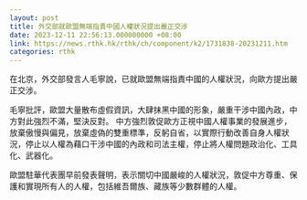 ```yaml
---
layout: post
title: 外交部就歐盟無端指責中國人權狀況提出嚴正交涉
date: 2023-12-11 22:56:13.000000000 +08:00
link: https://news.rthk.hk/rthk/ch/component/k2/1731838-20231211.htm
categories: rthk
---
```


在北京，外交部發言人毛寧說，已就歐盟無端指責中國的人權狀況，向歐方提出嚴正交涉。

毛寧批評，歐盟大量散布虛假資訊，大肆抹黑中國的形象，嚴重干涉中國內政，中方對此強烈不滿，堅決反對。
中方強烈敦促歐方正視中國人權事業的發展進步，放棄傲慢與偏見，放棄虛偽的雙重標準，反躬自省，以實際行動改善自身人權狀況，停止以人權為藉口干涉中國的內政和司法主權，停止將人權問題政治化、工具化、武器化。

歐盟駐華代表團早前發表聲明，表示關切中國嚴峻的人權狀況，敦促中方尊重、保護和實現所有人的人權，包括維吾爾族、藏族等少數群體的人權。
